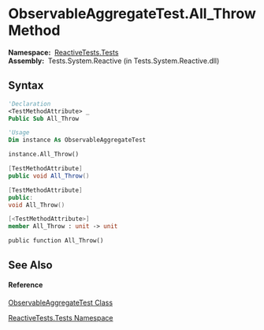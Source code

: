 # ObservableAggregateTest.All\_Throw Method

**Namespace:**  [ReactiveTests.Tests](ReactiveTests.Tests\ReactiveTests.Tests.md)  
**Assembly:**  Tests.System.Reactive (in Tests.System.Reactive.dll)

## Syntax

```vb
'Declaration
<TestMethodAttribute> _
Public Sub All_Throw
```

```vb
'Usage
Dim instance As ObservableAggregateTest

instance.All_Throw()
```

```csharp
[TestMethodAttribute]
public void All_Throw()
```

```c++
[TestMethodAttribute]
public:
void All_Throw()
```

```fsharp
[<TestMethodAttribute>]
member All_Throw : unit -> unit 
```

```jscript
public function All_Throw()
```

## See Also

#### Reference

[ObservableAggregateTest Class](ObservableAggregateTest\ObservableAggregateTest.md)

[ReactiveTests.Tests Namespace](ReactiveTests.Tests\ReactiveTests.Tests.md)
